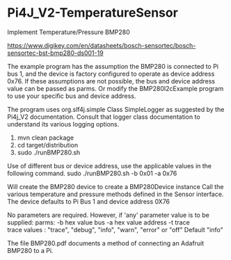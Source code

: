 # Pi4J_V2-TemperatureSensor

Implement Temperature/Pressure BMP280

https://www.digikey.com/en/datasheets/bosch-sensortec/bosch-sensortec-bst-bmp280-ds001-19


The example program has the assumption the BMP280 is connected to Pi bus 1, and the device is factory 
configured to operate as device address 0x76.  If these assumptions are not possible, the bus and device address
value can be passed as parms.  Or modify the BMP280I2cExample program to use your specific bus and device address.


The program uses org.slf4j.simple Class SimpleLogger as suggested by the Pi4j_V2 documentation. Consult
that logger class documentation to understand its various logging options.


1. mvn clean package
2. cd target/distribution
3. sudo ./runBMP280.sh

Use of different bus or device address, use the applicable values in the following command.
sudo ./runBMP280.sh  -b 0x01 -a 0x76


Will create the BMP280 device to create a BMP280Device instance
Call the various temperature and pressure methods defined in the Sensor interface.
The device defaults to Pi Bus 1 and device address 0X76

No parameters are required.  However, if 'any' parameter value is to  be supplied:
parms: -b hex value bus    -a hex value address  -t trace  
trace values : "trace", "debug", "info", "warn", "error" or "off"  Default "info"


The file BMP280.pdf documents a method of connecting an Adafruit BMP280 to a Pi.